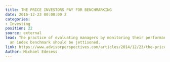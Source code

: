 ```yaml
---
title: THE PRICE INVESTORS PAY FOR BENCHMARKING
date: 2016-12-23 00:00:00 Z
categories:
- Investing
position: 22
source: external
lead: The practice of evaluating managers by monitoring their performance against
  an index benchmark should be jettisoned.
link: https://www.advisorperspectives.com/articles/2014/12/23/the-price-all-investors-pay-for-benchmarking
Author: Michael Edesess
---
```


